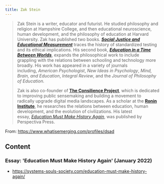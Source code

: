 ```yaml
---
title: Zak Stein
---
```

>Zak Stein is a writer, educator and futurist. He studied philosophy and religion at Hampshire College, and then educational neuroscience, human development, and the philosophy of education at Harvard University. Zak has published two books. [**_Social Justice and Educational Measurement_**](http://www.zakstein.org/social-justice-and-educational-measurement-book-release-announcement/) traces the history of standardized testing and its ethical implications. His second book, [**_Education in a Time Between Worlds_**](http://www.zakstein.org/education-in-a-time-between-worlds-book-release/), expands the philosophical work to include grappling with the relations between schooling and technology more broadly. His work has appeared in a variety of journals including, _American Psychologist_, _New Ideas in Psychology_, _Mind, Brain, and Education_, _Integral Review_, and the _Journal of Philosophy of Education._ 
>
>Zak is also co-founder of [**The Consilience Project**](https://consilienceproject.org/), which is dedicated to improving public sensemaking and building a movement to radically upgrade digital media landscapes. As a scholar at the [**Ronin Institute**](http://ronininstitute.org/), he researches the relations between education, human development, and the evolution of civilizations. His latest essay, [_Education Must Make History Again_](https://systems-souls-society.com/education-must-make-history-again/), was published by Perspectiva Press.

From: https://www.whatisemerging.com/profiles/dsad

## Content

### Essay: 'Education Must Make History Again' (January 2022)

- https://systems-souls-society.com/education-must-make-history-again/